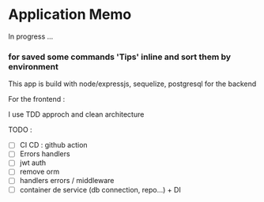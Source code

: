 # Application Memo
In progress ...

### for saved some commands 'Tips' inline and sort them by environment

This app is build with node/expressjs, sequelize, postgresql for the backend

For the frontend : 

I use TDD approch and clean architecture

TODO :
- [ ] CI CD : github action
- [ ] Errors handlers
- [ ] jwt auth
- [ ] remove orm
- [ ] handlers errors / middleware
- [ ] container de service (db connection, repo...) + DI